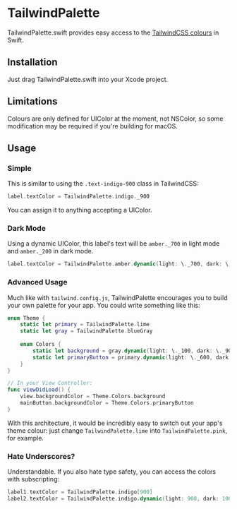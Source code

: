 # TailwindPalette
TailwindPalette.swift provides easy access to the [TailwindCSS colours](https://tailwindcss.com/docs/customizing-colors#color-palette-reference) in Swift.

## Installation
Just drag TailwindPalette.swift into your Xcode project.

## Limitations
Colours are only defined for UIColor at the moment, not NSColor, so some modification may be required if you're building for macOS.

## Usage
### Simple
This is similar to using the `.text-indigo-900` class in TailwindCSS:
```swift
label.textColor = TailwindPalette.indigo._900
```
You can assign it to anything accepting a UIColor.

### Dark Mode
Using a dynamic UIColor, this label's text will be `amber._700` in light mode and `amber._200` in dark mode.
```swift
label.textColor = TailwindPalette.amber.dynamic(light: \._700, dark: \._200)
```

### Advanced Usage
Much like with `tailwind.config.js`, TailwindPalette encourages you to build your own palette for your app. You could write something like this:

```swift
enum Theme {
    static let primary = TailwindPalette.lime
    static let gray = TailwindPalette.blueGray
    
    enum Colors {
        static let background = gray.dynamic(light: \._100, dark: \._900)
        static let primaryButton = primary.dynamic(light: \._600, dark: \._500)
    }
}

// In your View Controller:
func viewDidLoad() {
    view.backgroundColor = Theme.Colors.background
    mainButton.backgroundColor = Theme.Colors.primaryButton
}
```

With this architecture, it would be incredibly easy to switch out your app's theme colour: just change `TailwindPalette.lime` into `TailwindPalette.pink`, for example.

### Hate Underscores?
Understandable. If you also hate type safety, you can access the colors with subscripting:
```swift
label1.textColor = TailwindPalette.indigo[900]
label2.textColor = TailwindPalette.indigo.dynamic(light: 900, dark: 100)
```

